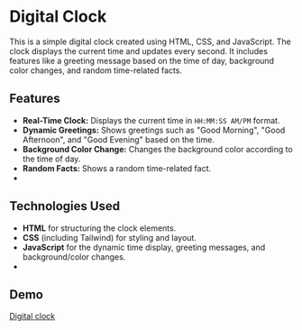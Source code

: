 # Digital Clock

This is a simple digital clock created using HTML, CSS, and JavaScript. The clock displays the current time and updates every second. It includes features like a greeting message based on the time of day, background color changes, and random time-related facts.

## Features

- **Real-Time Clock:** Displays the current time in `HH:MM:SS AM/PM` format.
- **Dynamic Greetings:** Shows greetings such as "Good Morning", "Good Afternoon", and "Good Evening" based on the time.
- **Background Color Change:** Changes the background color according to the time of day.
- **Random Facts:** Shows a random time-related fact.
- 
## Technologies Used

- **HTML** for structuring the clock elements.
- **CSS** (including Tailwind) for styling and layout.
- **JavaScript** for the dynamic time display, greeting messages, and background/color changes.
- 
## Demo

[Digital clock](https://digital-clock-js-540.netlify.app/)
